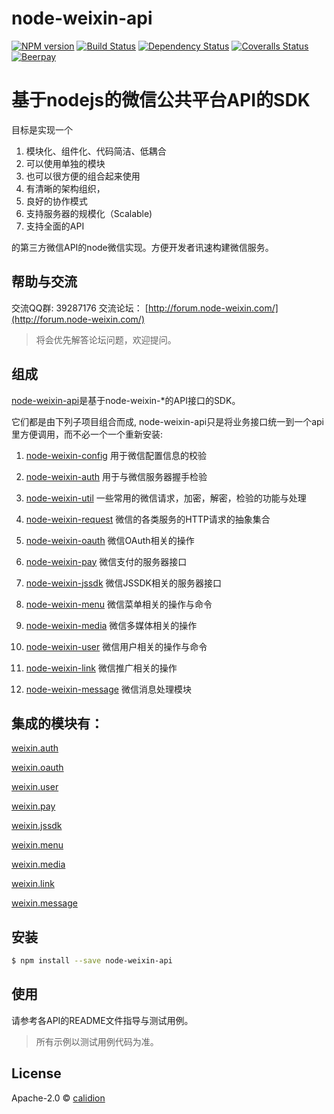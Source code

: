 # node-weixin-api 

[![NPM version][npm-image]][npm-url] [![Build Status][travis-image]][travis-url] [![Dependency Status][daviddm-image]][daviddm-url] [![Coveralls Status][coveralls-image]][coveralls-url] [![Beerpay](https://beerpay.io/node-weixin/node-weixin-api/badge.svg?style=flat-square)](https://beerpay.io/node-weixin/node-weixin-api)

# 基于nodejs的微信公共平台API的SDK

目标是实现一个

1. 模块化、组件化、代码简洁、低耦合
2. 可以使用单独的模块
3. 也可以很方便的组合起来使用
4. 有清晰的架构组织，
5. 良好的协作模式
6. 支持服务器的规模化（Scalable)
7. 支持全面的API

的第三方微信API的node微信实现。方便开发者讯速构建微信服务。

## 帮助与交流

交流QQ群: 39287176
交流论坛： [http://forum.node-weixin.com/](http://forum.node-weixin.com/)

> 将会优先解答论坛问题，欢迎提问。


## 组成

[node-weixin-api](https://github.com/node-weixin/node-weixin-api)是基于node-weixin-*的API接口的SDK。

 它们都是由下列子项目组合而成, node-weixin-api只是将业务接口统一到一个api里方便调用，而不必一个一个重新安装:

 1. [node-weixin-config](https://github.com/node-weixin/node-weixin-config)
    用于微信配置信息的校验

 2. [node-weixin-auth](https://github.com/node-weixin/node-weixin-auth)
    用于与微信服务器握手检验

 3. [node-weixin-util](https://github.com/node-weixin/node-weixin-util)
    一些常用的微信请求，加密，解密，检验的功能与处理

 4. [node-weixin-request](https://github.com/node-weixin/node-weixin-request)
    微信的各类服务的HTTP请求的抽象集合

 5. [node-weixin-oauth](https://github.com/node-weixin/node-weixin-oauth)
    微信OAuth相关的操作

 6. [node-weixin-pay](https://github.com/node-weixin/node-weixin-pay)
    微信支付的服务器接口

 7. [node-weixin-jssdk](https://github.com/node-weixin/node-weixin-jssdk)
    微信JSSDK相关的服务器接口

 8. [node-weixin-menu](https://github.com/node-weixin/node-weixin-menu)
    微信菜单相关的操作与命令

 9. [node-weixin-media](https://github.com/node-weixin/node-weixin-media)
    微信多媒体相关的操作

 10. [node-weixin-user](https://github.com/node-weixin/node-weixin-user)
    微信用户相关的操作与命令

 11. [node-weixin-link](https://github.com/node-weixin/node-weixin-link)
    微信推广相关的操作

 12. [node-weixin-message](https://github.com/node-weixin/node-weixin-message)
    微信消息处理模块

## 集成的模块有：

  [weixin.auth](https://github.com/node-weixin/node-weixin-auth)

  [weixin.oauth](https://github.com/node-weixin/node-weixin-oauth)

  [weixin.user](https://github.com/node-weixin/node-weixin-user)

  [weixin.pay](https://github.com/node-weixin/node-weixin-pay)

  [weixin.jssdk](https://github.com/node-weixin/node-weixin-jssdk)

  [weixin.menu](https://github.com/node-weixin/node-weixin-menu)

  [weixin.media](https://github.com/node-weixin/node-weixin-media)

  [weixin.link](https://github.com/node-weixin/node-weixin-link)

  [weixin.message](https://github.com/node-weixin/node-weixin-message)

## 安装

```sh
$ npm install --save node-weixin-api
```

## 使用

请参考各API的README文件指导与测试用例。
> 所有示例以测试用例代码为准。


## License

Apache-2.0 © [calidion](calidion.github.io)


[npm-image]: https://badge.fury.io/js/node-weixin-api.svg
[npm-url]: https://npmjs.org/package/node-weixin-api
[travis-image]: https://travis-ci.org/node-weixin/node-weixin-api.svg?branch=master
[travis-url]: https://travis-ci.org/node-weixin/node-weixin-api
[daviddm-image]: https://david-dm.org/node-weixin/node-weixin-api.svg?theme=shields.io
[daviddm-url]: https://david-dm.org/node-weixin/node-weixin-api
[coveralls-image]: https://coveralls.io/repos/node-weixin/node-weixin-api/badge.svg
[coveralls-url]: https://coveralls.io/r/node-weixin/node-weixin-api

